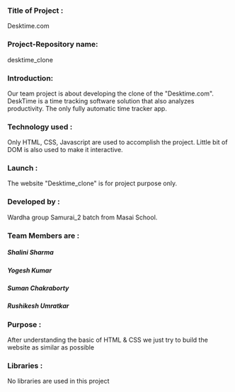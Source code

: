 ### Title of Project :  
Desktime.com

### Project-Repository name: 
desktime_clone

### Introduction:
Our team project is about developing the clone of the "Desktime.com". DeskTime is a time tracking software solution that also analyzes productivity. The only fully automatic time tracker app.

### Technology used :
Only HTML, CSS, Javascript are used to accomplish the project. Little bit of DOM is also used to make it interactive.

### Launch :
The website "Desktime_clone" is for project purpose only.

### Developed by :
Wardha group Samurai_2 batch from Masai School.

### Team Members are :
##### Shalini Sharma
##### Yogesh Kumar
##### Suman Chakraborty
##### Rushikesh Umratkar

### Purpose :
After understanding the basic of HTML & CSS we just try to build the website as similar as possible

### Libraries : 
No libraries are used in this project
